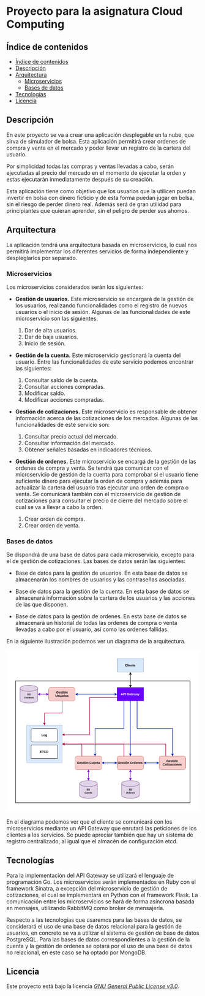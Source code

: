 # Proyecto para la asignatura Cloud Computing

## Índice de contenidos

<!-- TOC depthFrom:2 depthTo:6 withLinks:1 updateOnSave:1 orderedList:0 -->

- [Índice de contenidos](#ndice-de-contenidos)
- [Descripción](#descripcin)
- [Arquitectura](#arquitectura)
	- [Microservicios](#microservicios)
	- [Bases de datos](#bases-de-datos)
- [Tecnologías](#tecnologas)
- [Licencia](#licencia)

<!-- /TOC -->

## Descripción

En este proyecto se va a crear una aplicación desplegable en la nube, que sirva de simulador de bolsa.  Esta aplicación permitirá crear ordenes de compra y venta en el mercado y poder llevar un registro de la cartera del usuario.

Por simplicidad todas las compras y ventas llevadas a cabo, serán ejecutadas al precio del mercado en el momento de ejecutar la orden y estas ejecutarán inmediatamente después de su creación.

Esta aplicación tiene como objetivo que los usuarios que la utilicen puedan invertir en bolsa con dinero ficticio y de esta forma puedan jugar en bolsa, sin el riesgo de perder dinero real. Además será de gran utilidad para principiantes que quieran aprender, sin el peligro de perder sus ahorros.

## Arquitectura

La aplicación tendrá una arquitectura basada en microservicios, lo cual nos permitirá implementar los diferentes servicios de forma independiente y despleglarlos por separado.

### Microservicios

Los microservicios considerados serán los siguientes:

* **Gestión de usuarios.** Este microservicio se encargará de la gestión de los usuarios, realizando funcionalidades como el registro de nuevos usuarios o el inicio de sesión. Algunas de las funcionalidades de este microservicio son las siguientes:

	1. Dar de alta usuarios.
	2. Dar de baja usuarios.
	3. Inicio de sesión.

* **Gestión de la cuenta.** Este microservicio gestionará la cuenta del usuario. Entre las funcionalidades de este servicio podemos encontrar las siguientes:

	1. Consultar saldo de la cuenta.
	2. Consultar acciones compradas.
	3. Modificar saldo.
	4. Modificar acciones compradas.

* **Gestión de cotizaciones.** Este microservicio es responsable de obtener información acerca de las cotizaciones de los mercados. Algunas de las funcionalidades de este servicio son:

	1. Consultar precio actual del mercado.
	2. Consultar información del mercado.
	3. Obtener señales basadas en indicadores técnicos.

* **Gestión de ordenes.** Este microservicio se encargá de la gestión de las ordenes de compra y venta. Se tendrá que comunicar con el microservicio de gestión de la cuenta para comprobar si el usuario tiene suficiente dinero para ejecutar la orden de compra y además para actualizar la cartera del usuario tras ejecutar una orden de compra o venta. Se comunicará también con el microservicio de gestión de cotizaciones para consultar el precio de cierre del mercado sobre el cual se va a llevar a cabo la orden.

	1. Crear orden de compra.
	2. Crear orden de venta.


### Bases de datos

Se dispondrá de una base de datos para cada microservicio, excepto para el de gestión de cotizaciones. Las bases de datos serán las siguientes:

* Base de datos para la gestión de usuarios. En esta base de datos se almacenarán los nombres de usuarios y las contraseñas asociadas.

* Base de datos para la gestión de la cuenta. En esta base de datos se almacenará información sobre la cartera de los usuarios y las acciones de las que disponen.

* Base de datos para la gestión de ordenes. En esta base de datos se almacenará un historial de todas las ordenes de compra o venta llevadas a cabo por el usuario, así como las ordenes fallidas.

En la siguiente ilustración podemos ver un diagrama de la arquitectura.

![](docs/img/architectureDiagram.png)

En el diagrama podemos ver que el cliente se comunicará con los microservicios mediante un API Gateway que enrutará las peticiones de los clientes a los servicios. Se puede apreciar también que hay un sistema de registro centralizado, al igual que el almacén de configuración etcd.

## Tecnologías

Para la implementación del API Gateway se utilizará el lenguaje de programación Go. Los microservicios serán implementados en Ruby con el framework Sinatra, a excepción del microservicio de gestión de cotizaciones, el cual se implementará en Python con el framework Flask. La comunicación entre los microservicios se hará de forma asíncrona basada en mensajes, utilizando  RabbitMQ como broker de mensajería.

Respecto a las tecnologías que usaremos para las bases de datos, se considerará el uso de una base de datos relacional para la gestión de usuarios, en concreto se va a utilizar el sistema de gestión de base de datos PostgreSQL. Para las bases de datos correspondientes a la gestión de la cuenta y la gestión de ordenes se optará por el uso de una base de datos no relacional, en este caso se ha optado por MongoDB.

## Licencia

Este proyecto está bajo la licencia [*GNU General Public License v3.0*](https://github.com/Solano96/CC-Project-Trading/blob/master/LICENSE).
